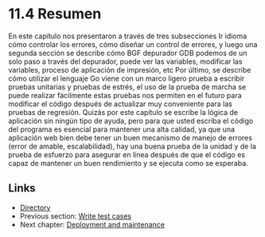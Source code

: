 # 11.4 Resumen
En este capítulo nos presentaron a través de tres subsecciones Ir idioma cómo controlar los errores, cómo diseñar un control de errores, y luego una segunda sección se describe cómo BGF depurador GDB podemos de un solo paso a través del depurador, puede ver las variables, modificar las variables, proceso de aplicación de impresión, etc Por último, se describe cómo utilizar el lenguaje Go viene con un marco ligero prueba a escribir pruebas unitarias y pruebas de estrés, el uso de la prueba de marcha se puede realizar fácilmente estas pruebas nos permiten en el futuro para modificar el código después de actualizar muy conveniente para las pruebas de regresión. Quizás por este capítulo se escribe la lógica de aplicación sin ningún tipo de ayuda, pero para que usted escriba el código del programa es esencial para mantener una alta calidad, ya que una aplicación web bien debe tener un buen mecanismo de manejo de errores (error de amable, escalabilidad), hay una buena prueba de la unidad y de la prueba de esfuerzo para asegurar en línea después de que el código es capaz de mantener un buen rendimiento y se ejecuta como se esperaba.

## Links

- [Directory](preface.md)
- Previous section: [Write test cases](11.3.md)
- Next chapter: [Deployment and maintenance](12.0.md)
